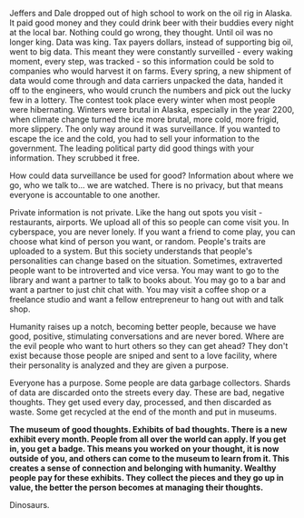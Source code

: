 Jeffers and Dale dropped out of high school to work on the oil rig in Alaska. It paid good money and they could drink beer with their buddies every night at the local bar. Nothing could go wrong, they thought. Until oil was no longer king. Data was king. Tax payers dollars, instead of supporting big oil, went to big data. This meant they were constantly surveilled - every waking moment, every step, was tracked - so this information could be sold to companies who would harvest it on farms. Every spring, a new shipment of data would come through and data carriers unpacked the data, handed it off to the engineers, who would crunch the numbers and pick out the lucky few in a lottery. The contest took place every winter when most people were hibernating. Winters were brutal in Alaska, especially in the year 2200, when climate change turned the ice more brutal, more cold, more frigid, more slippery. The only way around it was surveillance. If you wanted to escape the ice and the cold, you had to sell your information to the government. The leading political party did good things with your information. They scrubbed it free. 

How could data surveillance be used for good? Information about where we go, who we talk to... we are watched. There is no privacy, but that means everyone is accountable to one another. 

Private information is not private. Like the hang out spots you visit - restaurants, airports. We upload all of this so people can come visit you. In cyberspace, you are never lonely. If you want a friend to come play, you can choose what kind of person you want, or random. People's traits are uploaded to a system. But this society understands that people's personalities can change based on the situation. Sometimes, extraverted people want to be introverted and vice versa. You may want to go to the library and want a partner to talk to books about. You may go to a bar and want a partner to just chit chat with. You may visit a coffee shop or a freelance studio and want a fellow entrepreneur to hang out with and talk shop. 

Humanity raises up a notch, becoming better people, because we have good, positive, stimulating conversations and are never bored. Where are the evil people who want to hurt others so they can get ahead? They don't exist because those people are sniped and sent to a love facility, where their personality is analyzed and they are given a purpose. 

Everyone has a purpose. Some people are data garbage collectors. Shards of data are discarded onto the streets every day. These are bad, negative thoughts. They get used every day, processed, and then discarded as waste. Some get recycled at the end of the month and put in museums. 

**The museum of good thoughts. Exhibits of bad thoughts. There is a new exhibit every month. People from all over the world can apply. If you get in, you get a badge. This means you worked on your thought, it is now outside of you, and others can come to the museum to learn from it. This creates a sense of connection and belonging with humanity. Wealthy people pay for these exhibits. They collect the pieces and they go up in value, the better the person becomes at managing their thoughts.** 

Dinosaurs. 